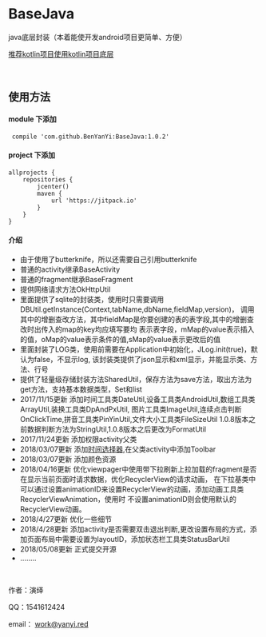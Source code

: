 # BaseJava
java底层封装（本着能使开发android项目更简单、方便）

 [推荐kotlin项目使用kotlin项目底层](https://github.com/love-yanyi/BaseKotlin)

<br/>

## 使用方法

#### module 下添加

     compile 'com.github.BenYanYi:BaseJava:1.0.2'

 #### project 下添加

    allprojects {
        repositories {
            jcenter()
            maven {
                url 'https://jitpack.io'
            }
        }
    }

#### 介绍

* 由于使用了butterknife，所以还需要自己引用butterknife
* 普通的activity继承BaseActivity
* 普通的fragment继承BaseFragment
* 提供网络请求方法OkHttpUtil
* 里面提供了sqlite的封装类，使用时只需要调用DBUtil.getInstance(Context,tabName,dbName,fieldMap,version)，
      调用其中的增删查改方法，其中fieldMap是你要创建的表的表字段,其中的增删查改时出传入的map的key均应填写要均
      表示表字段，mMap的value表示插入的值，oMap的value表示条件的值,sMap的value表示更改后的值
* 里面封装了LOG类，使用前需要在Application中初始化，JLog.init(true)，默认为false，不显示log,
      该封装类提供了json显示和xml显示，并能显示类、方法、行号
* 提供了轻量级存储封装方法SharedUtil，保存方法为save方法，取出方法为get方法，支持基本数据类型，Set<String>和list
* 2017/11/15更新 添加时间工具类DateUtil,设备工具类AndroidUtil,数组工具类ArrayUtil,装换工具类DpAndPxUtil,
                     图片工具类ImageUtil,连续点击判断OnClickTime,拼音工具类PinYinUtil,文件大小工具类FileSizeUtil
                     1.0.8版本之前数据判断方法为StringUtil,1.0.8版本之后更改为FormatUtil
* 2017/11/24更新 添加权限activity父类
* 2018/03/07更新 添加[时间选择器](https://github.com/BenYanYi/DateSelect),在父类activity中添加Toolbar
* 2018/03/07更新 添加颜色资源
* 2018/04/16更新 优化viewpager中使用带下拉刷新上拉加载的fragment是否在显示当前页面时请求数据，优化RecyclerView的请求动画，
                  在下拉基类中可以通过设置animationID来设置RecyclerView的动画，添加动画工具类RecyclerViewAnimation，使用时
                  不设置animationID则会使用默认的RecyclerView动画。
* 2018/4/27更新 优化一些细节
* 2018/4/28更新 添加activity是否需要双击退出判断,更改设置布局的方式，添加页面布局中需要设置为layoutID，添加状态栏工具类StatusBarUtil
* 2018/05/08更新 正式提交开源
* ........

<br/>

作者：演绎

QQ：1541612424

email： work@yanyi.red